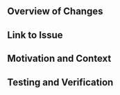 ## Overview of Changes
<!--- Overview of what you did, how did you implement the solution? (can be a couple sentences to a couple paragraphs ---> 

## Link to Issue
<!--- Link the Notion Kanban board ticket -->

## Motivation and Context
<!--- Describe why we need this feature. Give some context (can be a couple sentences) -->

## Testing and Verification
<!--- What testing/verifciation did you complete? -->
